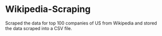 # Wikipedia-Scraping
Scraped the data for top 100 companies of US from Wikipedia and stored the data scraped into a CSV file.

